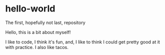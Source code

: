 # hello-world
The first, hopefully not last, repository

Hello, this is a bit about myself!

I like to code, I think it's fun, and, I like to think I could get pretty good at it with practice.
I also like tacos.
